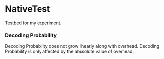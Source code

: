 NativeTest
==========
Testbed for my experiment.

### Decoding Probability ###

Decoding Probability does not grow linearly along with overhead.
Decoding Probability is only affected by the abusolute value of overhead.
